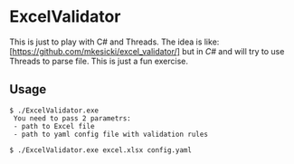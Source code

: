# ExcelValidator
This is just to play with C# and Threads. The idea is like: [https://github.com/mkesicki/excel_validator/]
but in *C#* and will try to use Threads to parse file. This is just a fun exercise.  

## Usage 
```
$ ./ExcelValidator.exe
 You need to pass 2 parametrs:
 - path to Excel file
 - path to yaml config file with validation rules

$ ./ExcelValidator.exe excel.xlsx config.yaml
```
